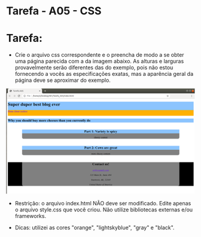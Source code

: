 # Tarefa - A05 - CSS 
# Tarefa: 
- Crie o arquivo css correspondente e o preencha de modo a se obter uma página parecida com a da imagem abaixo. 
  As alturas e larguras provavelmente serão diferentes das do exemplo, pois não estou fornecendo a vocês as especificações exatas, mas a aparência geral da página deve se aproximar do exemplo.

![img.png](img.png)

- Restrição: o arquivo index.html NÃO deve ser modificado. Edite apenas o arquivo style.css que você criou. Não utilize bibliotecas externas e/ou frameworks.

- Dicas: utilizei as cores "orange", "lightskyblue", "gray" e "black". 